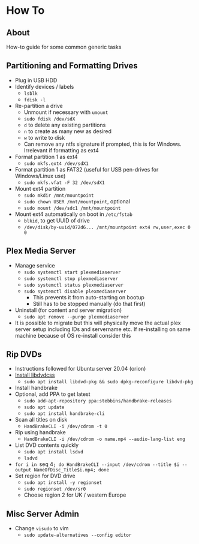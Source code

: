 # How To

## About

How-to guide for some common generic tasks

## Partitioning and Formatting Drives

- Plug in USB HDD
- Identify devices / labels
    - `lsblk`
    - `fdisk -l`
- Re-partition a drive
    - Unmount if necessary with `umount`
    - `sudo fdisk /dev/sdX`
    - `d` to delete any existing partitions
    - `n` to create as many new as desired
    - `w` to write to disk
    - Can remove any ntfs signature if prompted, this is for Windows. Irrelevant
      if formatting as ext4
- Format partition 1 as ext4
    - `sudo mkfs.ext4 /dev/sdX1`
- Format partition 1 as FAT32 (useful for USB pen-drives for Windows/Linux use)
    - `sudo mkfs.vfat -F 32 /dev/sdX1`
- Mount ext4 partition
    - `sudo mkdir /mnt/mountpoint`
    - `sudo chown USER /mnt/mountpoint`, optional
    - `sudo mount /dev/sdc1 /mnt/mountpoint`
- Mount ext4 automatically on boot in `/etc/fstab`
    - `blkid`, to get UUID of drive
    - `/dev/disk/by-uuid/072d6... /mnt/mountpoint ext4 rw,user,exec 0 0`

## Plex Media Server

- Manage service
    - `sudo systemctl start plexmediaserver`
    - `sudo systemctl stop plexmediaserver`
    - `sudo systemctl status plexmediaserver`
    - `sudo systemctl disable plexmediaserver`
        - This prevents it from auto-starting on bootup
        - Still has to be stopped manually (do that first)
- Uninstall (for content and server migration)
    - `sudo apt remove --purge plexmediaserver`
- It is possible to migrate but this will physically move the actual plex server
  setup including IDs and servername etc. If re-installing on same machine
  because of OS re-install consider this

## Rip DVDs

- Instructions followed for Ubuntu server 20.04 (orion)
- [Install libdvdcss](https://help.ubuntu.com/community/RestrictedFormats/PlayingDVDs)
    - `sudo apt install libdvd-pkg && sudo dpkg-reconfigure libdvd-pkg`
- Install handbrake
- Optional, add PPA to get latest
    - `sudo add-apt-repository ppa:stebbins/handbrake-releases`
    - `sudo apt update`
    - `sudo apt install handbrake-cli`
- Scan all titles on disk
    - `HandBrakeCLI -i /dev/cdrom -t 0`
- Rip using handbrake
    - `HandBrakeCLI -i /dev/cdrom -o name.mp4 --audio-lang-list eng`
- List DVD contents quickly
    - `sudo apt install lsdvd`
    - `lsdvd`
- `for i in `seq 4`; do HandBrakeCLI --input /dev/cdrom --title $i --output NameOfDisc_Title$i.mp4; done`
- Set region for DVD drive
    - `sudo apt install -y regionset`
    - `sudo regionset /dev/sr0`
    - Choose region 2 for UK / western Europe

## Misc Server Admin

- Change `visudo` to vim
    - `sudo update-alternatives --config editor`

